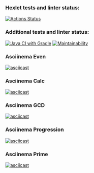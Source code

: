 ### Hexlet tests and linter status:
[![Actions Status](https://github.com/akhroman/java-project-lvl1/workflows/hexlet-check/badge.svg)](https://github.com/akhroman/java-project-lvl1/actions)
### Additional tests and linter status:
[![Java CI with Gradle](https://github.com/akhroman/java-project-lvl1/actions/workflows/gradle.yml/badge.svg)](https://github.com/akhroman/java-project-lvl1/actions/workflows/gradle.yml)
[![Maintainability](https://api.codeclimate.com/v1/badges/a99a88d28ad37a79dbf6/maintainability)](https://codeclimate.com/github/codeclimate/codeclimate/maintainability)

### Asciinema Even
[![asciicast](https://asciinema.org/a/pqE53svsOA5KzXScWcXSifHjO.svg)](https://asciinema.org/a/pqE53svsOA5KzXScWcXSifHjO)

### Asciinema Calc
[![asciicast](https://asciinema.org/a/WX2b9g3OMm8eT2jqf2MlkQdx4.svg)](https://asciinema.org/a/WX2b9g3OMm8eT2jqf2MlkQdx4)

### Asciinema GCD
[![asciicast](https://asciinema.org/a/1gqEev9y0p2VOJcdO8aD3QNrP.svg)](https://asciinema.org/a/1gqEev9y0p2VOJcdO8aD3QNrP)

### Asciinema Progression
[![asciicast](https://asciinema.org/a/4P3orrcH1PfUAwLZws4PR72vP.svg)](https://asciinema.org/a/4P3orrcH1PfUAwLZws4PR72vP)

### Asciinema Prime
[![asciicast](https://asciinema.org/a/754xLDVfJY0nH6SEJbHzGfBMD.svg)](https://asciinema.org/a/754xLDVfJY0nH6SEJbHzGfBMD)